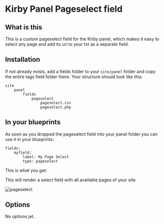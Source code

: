 # Kirby Panel Pageselect field

## What is this

This is a custom pageselect field for the Kirby panel, which makes it easy to select any page and add its uri to your txt as a separate field.

## Installation

If not already exists, add a fields folder to your `site/panel` folder and copy the entire tags field folder there. Your structure should look like this:

	site
		panel
			fields
				pageselect
					pageselect.css
					pageselect.php

## In your blueprints

As soon as you dropped the pageselect field into your panel folder you can use it in your blueprints:

	fields:
		myfield:
			label: My Page Select
			type: pageselect

This is what you get:

This will render a select field with all available pages of your site.

![pageselect](https://raw2.github.com/DerZyklop/kirbycms-pageselect/master/pageselect.png)

## Options

No options jet.

